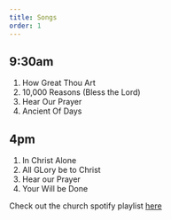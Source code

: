 ```yaml
---
title: Songs
order: 1
---
```


## 9:30am 
1. How Great Thou Art
2. 10,000 Reasons (Bless the Lord)
3. Hear Our Prayer
4. Ancient Of Days

## 4pm 
1. In Christ Alone
2. All GLory be to Christ
3. Hear our Prayer
4. Your Will be Done
   
Check out the church spotify playlist [here](https://open.spotify.com/playlist/3gh0ZKXkJBDbNEnZqJJDXj?si=0908aa3f87544643)
